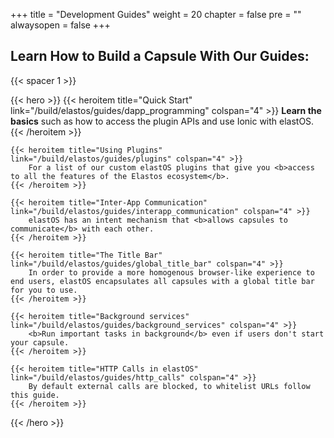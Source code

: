 +++
title = "Development Guides"
weight = 20
chapter = false
pre = ""
alwaysopen = false
+++

## Learn How to Build a Capsule With Our Guides:

{{< spacer 1 >}}

{{< hero >}}
    {{< heroitem title="Quick Start" link="/build/elastos/guides/dapp_programming" colspan="4" >}}
        <b>Learn the basics</b> such as how to access the plugin APIs and use Ionic with elastOS. 
    {{< /heroitem >}}
            
    {{< heroitem title="Using Plugins" link="/build/elastos/guides/plugins" colspan="4" >}}
        For a list of our custom elastOS plugins that give you <b>access to all the features of the Elastos ecosystem</b>.
    {{< /heroitem >}}
    
    {{< heroitem title="Inter-App Communication" link="/build/elastos/guides/interapp_communication" colspan="4" >}}
        elastOS has an intent mechanism that <b>allows capsules to communicate</b> with each other.
    {{< /heroitem >}}

    {{< heroitem title="The Title Bar" link="/build/elastos/guides/global_title_bar" colspan="4" >}}
        In order to provide a more homogenous browser-like experience to end users, elastOS encapsulates all capsules with a global title bar for you to use.
    {{< /heroitem >}}
    
    {{< heroitem title="Background services" link="/build/elastos/guides/background_services" colspan="4" >}}
        <b>Run important tasks in background</b> even if users don't start your capsule.
    {{< /heroitem >}}

    {{< heroitem title="HTTP Calls in elastOS" link="/build/elastos/guides/http_calls" colspan="4" >}}
        By default external calls are blocked, to whitelist URLs follow this guide.
    {{< /heroitem >}}
 {{< /hero >}}
